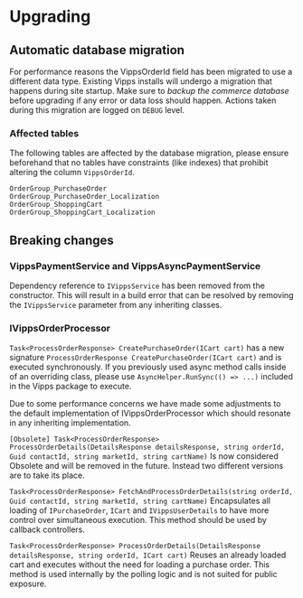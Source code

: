 # Upgrading

## Automatic database migration
For performance reasons the VippsOrderId field has been migrated to use a different data type. Existing Vipps installs will undergo a migration that happens during site startup.
Make sure to _backup the commerce database_ before upgrading if any error or data loss should happen. Actions taken during this migration are logged on `DEBUG` level.

### Affected tables
The following tables are affected by the database migration, please ensure beforehand that no tables have constraints (like indexes) that prohibit altering the column `VippsOrderId`.

```
OrderGroup_PurchaseOrder
OrderGroup_PurchaseOrder_Localization
OrderGroup_ShoppingCart
OrderGroup_ShoppingCart_Localization
```

## Breaking changes

### VippsPaymentService and VippsAsyncPaymentService
Dependency reference to `IVippsService` has been removed from the constructor. 
This will result in a build error that can be resolved by removing the `IVippsService` parameter from any inheriting classes.

### IVippsOrderProcessor
`Task<ProcessOrderResponse> CreatePurchaseOrder(ICart cart)` has a new signature `ProcessOrderResponse CreatePurchaseOrder(ICart cart)` and is executed synchronously. 
If you previously used async method calls inside of an overriding class, please use `AsyncHelper.RunSync(() => ...)` included in the Vipps package to execute.

Due to some performance concerns we have made some adjustments to the default implementation of IVippsOrderProcessor which should resonate in any inheriting implementation.

`[Obsolete] Task<ProcessOrderResponse> ProcessOrderDetails(DetailsResponse detailsResponse, string orderId, Guid contactId, string marketId, string cartName)`
Is now considered Obsolete and will be removed in the future. Instead two different versions are to take its place.

`Task<ProcessOrderResponse> FetchAndProcessOrderDetails(string orderId, Guid contactId, string marketId, string cartName)`
Encapsulates all loading of `IPurchaseOrder`, `ICart` and `IVippsUserDetails` to have more control over simultaneous execution. This method should be used by callback controllers.

`Task<ProcessOrderResponse> ProcessOrderDetails(DetailsResponse detailsResponse, string orderId, ICart cart)`
Reuses an already loaded cart and executes without the need for loading a purchase order. This method is used internally by the polling logic and is not suited for public exposure.